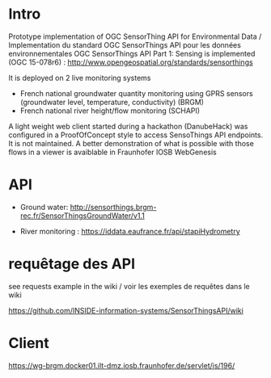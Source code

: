 # Intro
Prototype implementation of OGC SensorThing API for Environmental Data / Implementation du standard OGC SensorThings API pour les données environnementales
OGC SensorThings API Part 1: Sensing is implemented (OGC 15-078r6) : http://www.opengeospatial.org/standards/sensorthings

It is deployed on 2 live monitoring systems
- French national groundwater quantity monitoring using GPRS sensors (groundwater level, temperature, conductivity) (BRGM)
- French national river height/flow monitoring (SCHAPI)

A light weight web client started during a hackathon (DanubeHack) was configured in a ProofOfConcept style to access SensoThings API endpoints. It is not maintained.
A better demonstration of what is possible with those flows in a viewer is avaiblable in Fraunhofer IOSB WebGenesis


# API
- Ground water: http://sensorthings.brgm-rec.fr/SensorThingsGroundWater/v1.1

- River monitoring : https://iddata.eaufrance.fr/api/stapiHydrometry

# requêtage des API
see requests example in the wiki / voir les exemples de requêtes dans le wiki

https://github.com/INSIDE-information-systems/SensorThingsAPI/wiki

# Client
https://wg-brgm.docker01.ilt-dmz.iosb.fraunhofer.de/servlet/is/196/
